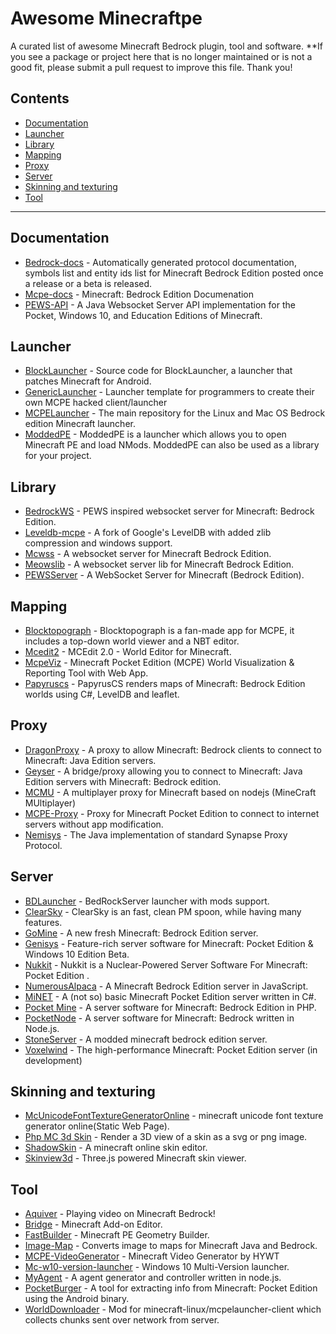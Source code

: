 # Awesome Minecraftpe
A curated list of awesome Minecraft Bedrock plugin, tool and software.
**If you see a package or project here that is no longer maintained or is not a good fit, please submit a pull request to improve this file. Thank you!
## Contents
- [Documentation](#documentation)
- [Launcher](#launcher)
- [Library](#library)
- [Mapping](#mapping)
- [Proxy](#proxy)
- [Server](#server)
- [Skinning and texturing](#skinning-and-texturing)
- [Tool](#tool)
---
## Documentation
* [Bedrock-docs](https://github.com/MisteFr/minecraft-bedrock-documentation.git) - Automatically generated protocol documentation, symbols list and entity ids list for Minecraft Bedrock Edition posted once a release or a beta is released.
* [Mcpe-docs](https://github.com/lukeeey/mcpe-docs) - Minecraft: Bedrock Edition Documenation
* [PEWS-API](https://github.com/jocopa3/PEWS-API.git) - A Java Websocket Server API implementation for the Pocket, Windows 10, and Education Editions of Minecraft.

## Launcher
* [BlockLauncher](https://github.com/zhuowei/MCPELauncher) - Source code for BlockLauncher, a launcher that patches Minecraft for Android.
* [GenericLauncher](https://github.com/byteandahalf/GenericLauncher.git) - Launcher template for programmers to create their own MCPE hacked client/launcher
* [MCPELauncher](https://github.com/minecraft-linux/mcpelauncher-manifest.git) - The main repository for the Linux and Mac OS Bedrock edition Minecraft launcher.
* [ModdedPE](https://github.com/TimScriptov/ModdedPE.git) - ModdedPE is a launcher which allows you to open Minecraft PE and load NMods. ModdedPE can also be used as a library for your project.
## Library
* [BedrockWS](https://github.com/eDroiid/BedrockWS.git) - PEWS inspired websocket server for Minecraft: Bedrock Edition.
* [Leveldb-mcpe](https://github.com/Mojang/leveldb-mcpe.git) - A fork of Google's LevelDB with added zlib compression and windows support.
* [Mcwss](https://github.com/Sandertv/mcwss.git) - A websocket server for Minecraft Bedrock Edition.
* [Meowslib](https://github.com/CAIMEOX/libwebsocket.git) -  A websocket server lib for Minecraft Bedrock Edition.
* [PEWSServer](https://github.com/XeroAlpha/PEWSServer.git) - A WebSocket Server for Minecraft (Bedrock Edition).
## Mapping
* [Blocktopograph](https://github.com/protolambda/blocktopograph.git) - Blocktopograph is a fan-made app for MCPE, it includes a top-down world viewer and a NBT editor.
* [Mcedit2](https://github.com/mcedit/mcedit2.git) - MCEdit 2.0 - World Editor for Minecraft.
* [McpeViz](https://github.com/Plethora777/mcpe_viz.git) - Minecraft Pocket Edition (MCPE) World Visualization & Reporting Tool with Web App.
* [Papyruscs](https://github.com/mjungnickel18/papyruscs.git) - PapyrusCS renders maps of Minecraft: Bedrock Edition worlds using C#, LevelDB and leaflet.
## Proxy
* [DragonProxy](https://github.com/DragonetMC/DragonProxy.git) - A proxy to allow Minecraft: Bedrock clients to connect to Minecraft: Java Edition servers.
* [Geyser](https://github.com/GeyserMC/Geyser.git) - A bridge/proxy allowing you to connect to Minecraft: Java Edition servers with Minecraft: Bedrock edition. 
* [MCMU](https://github.com/Fancyflame/MCMU.git) - A multiplayer proxy for Minecraft based on nodejs (MineCraft MUltiplayer)
* [MCPE-Proxy](https://github.com/brandon15811/Minecraft-PE-Proxy.git) - Proxy for Minecraft Pocket Edition to connect to internet servers without app modification.
* [Nemisys](https://github.com/iTXTech/Nemisys.git) - The Java implementation of standard Synapse Proxy Protocol.
## Server
* [BDLauncher](https://github.com/BDLDev/bdlauncher.git) - BedRockServer launcher with mods support.
* [ClearSky](https://github.com/ClearSkyTeam/ClearSky.git) - ClearSky is an fast, clean PM spoon, while having many features. 
* [GoMine](https://github.com/GoMint/GoMint.git) - A new fresh Minecraft: Bedrock Edition server.
* [Genisys](https://github.com/iTXTech/Genisys.git) - Feature-rich server software for Minecraft: Pocket Edition & Windows 10 Edition Beta.
* [Nukkit](https://github.com/Nukkit/Nukkit.git) - Nukkit is a Nuclear-Powered Server Software For Minecraft: Pocket Edition .
* [NumerousAlpaca](https://github.com/PrismarineJS/numerous-alpaca.git) - A Minecraft Bedrock Edition server in JavaScript.
* [MiNET](https://github.com/NiclasOlofsson/MiNET.git) - A (not so) basic Minecraft Pocket Edition server written in C#.
* [Pocket Mine](https://github.com/pmmp/PocketMine-MP.git) - A server software for Minecraft: Bedrock Edition in PHP.
* [PocketNode](https://github.com/PocketNode/PocketNode.git) - A server software for Minecraft: Bedrock written in Node.js.
* [StoneServer](https://github.com/codehz/StoneServer.git) - A modded minecraft bedrock edition server.
* [Voxelwind](https://github.com/voxelwind/voxelwind.git) - The high-performance Minecraft: Pocket Edition server (in development)
## Skinning and texturing
* [McUnicodeFontTextureGeneratorOnline](https://github.com/codehz/minecraft-unicode-font-texture-generator-online.git) - minecraft unicode font texture generator online(Static Web Page).
* [Php MC 3d Skin](https://github.com/supermamie/php-Minecraft-3D-skin.git) - Render a 3D view of a skin as a svg or png image.
* [ShadowSkin](https://github.com/Fancyflame/ShadowSkin) - A minecraft online skin editor.
* [Skinview3d](https://github.com/bs-community/skinview3d.git) - Three.js powered Minecraft skin viewer.
## Tool
* [Aquiver](https://github.com/CAIMEOX/Aquiver.git) - Playing video on Minecraft Bedrock!
* [Bridge](https://github.com/bridge-core/bridge..git) - Minecraft Add-on Editor.
* [FastBuilder](https://github.com/CAIMEOX/FastBuilder.git) - Minecraft PE Geometry Builder.
* [Image-Map](https://github.com/tryashtar/image-map.git) - Converts image to maps for Minecraft Java and Bedrock.
* [MCPE-VideoGenerator](https://github.com/haveyouwantto/MCBE-video-generator.git) - Minecraft Video Generator by HYWT
* [Mc-w10-version-launcher](https://github.com/MCMrARM/mc-w10-version-launcher.git) - Windows 10 Multi-Version launcher.
* [MyAgent](https://github.com/mcpews/MyAgent.git) - A agent generator and controller written in node.js.
* [PocketBurger](https://github.com/PocketMine/PocketBurger.git) - A tool for extracting info from Minecraft: Pocket Edition using the Android binary.
* [WorldDownloader](https://github.com/Frago9876543210/WorldDownloader.git) - Mod for minecraft-linux/mcpelauncher-client which collects chunks sent over network from server.

